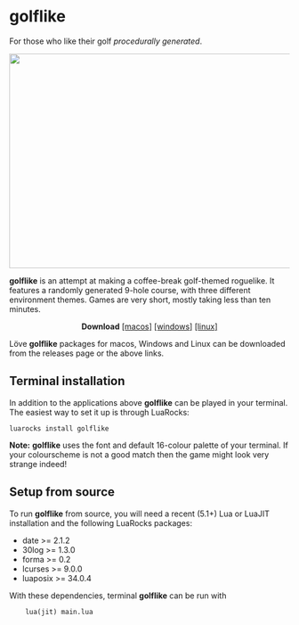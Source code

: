 # golflike
For those who like their golf *procedurally generated*.
<p align="center">
  <img width="693" height="385" src="https://i.imgur.com/bcsGrSo.png">
</p>

**golflike** is an attempt at making a coffee-break golf-themed roguelike. It
features a randomly generated 9-hole course, with three different environment
themes. Games are very short, mostly taking less than ten minutes.

<p align="center">
<b>Download</b>
<a href="https://github.com/nhartland/golflike/releases/download/v0.6b/golflike-v0.6b_macos.zip">[macos]</a>
<a href="https://github.com/nhartland/golflike/releases/download/v0.6b/golflike-v0.6b_win32.zip">[windows]</a>
<a href="https://github.com/nhartland/golflike/releases/download/v0.6b/golflike-v0.6b.love">[linux]</a>
</p>

Löve **golflike** packages for macos, Windows and Linux can be downloaded from the releases page or the above links.

Terminal installation
---------------------

In addition to the applications above **golflike** can be played in your terminal. The easiest way to set it up is through LuaRocks:
```Shell
luarocks install golflike
```
**Note:** **golflike** uses the font and default 16-colour palette of your terminal. If your colourscheme is not a good match then the game might look very strange indeed!

Setup from source
-----------------

To run **golflike** from source, you will need a recent (5.1+) Lua or LuaJIT installation and the following LuaRocks packages:

 - date >= 2.1.2
 - 30log >= 1.3.0
 - forma >= 0.2
 - lcurses >= 9.0.0
 - luaposix >= 34.0.4

With these dependencies, terminal **golflike** can be run with
```Shell 
    lua(jit) main.lua
```

